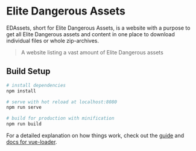 # Elite Dangerous Assets
EDAssets, short for Elite Dangerous Assets, is a website with a purpose to get all Elite Dangerous assets and content in one place to download individual files or whole zip-archives.

> A website listing a vast amount of Elite Dangerous assets

## Build Setup

``` bash
# install dependencies
npm install

# serve with hot reload at localhost:8080
npm run serve

# build for production with minification
npm run build
```

For a detailed explanation on how things work, check out the [guide](http://vuejs-templates.github.io/webpack/) and [docs for vue-loader](http://vuejs.github.io/vue-loader).
